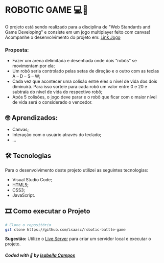 # ROBOTIC GAME 💻🐶
O projeto está sendo realizado para a disciplina de "Web Standards and Game Developing" e consiste em um jogo multiplayer feito com canvas!</br>
Acompanhe o desenvolvimento do projeto em: [Link Jogo](https://isaasc.github.io/robotic-battle-game/)

### Proposta:
* Fazer um arena delimitada e desenhada onde dois “robôs” se movimentam por ela;
* Um robô seria controlado pelas setas de direção e o outro com as teclas A – D – S – W;
* Cada vez que acontecer uma colisão entre eles o nível de vida dos dois diminuirá. Para isso sorteie para cada robô um valor entre 0 e 20 e subtraía do nível de vida do respectivo robô;
* Após 5 colisões, o jogo deve parar e o robô que ficar com o maior nível de vida será o considerado o vencedor.

## 🤓 Aprendizados:

* Canvas;
* Interação com o usuário através do teclado;
* ...

## 🛠 Tecnologias
Para o desenvolvimento deste projeto utilizei as seguintes tecnologias:

* Visual Studio Code;
* HTML5;
* CSS3;
* JavaScript.

## 🎞️ Como executar o Projeto

```bash
# Clone o repositório
git clone https://github.com/isaasc/robotic-battle-game
```

**Sugestão:** Utilize o [Live Server](https://marketplace.visualstudio.com/items?itemName=ritwickdey.LiveServer) para criar um servidor local e executar o projeto.
<br>

##### Coded with 💜 by <a href="https://github.com/isaasc/">Isabella Campos</a>
